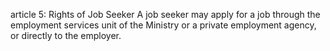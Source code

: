 article 5: Rights of Job Seeker
A job seeker may apply for a job through the employment services unit of the Ministry or a private employment agency, or directly to the employer.
<ul>
</ul>